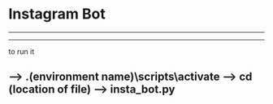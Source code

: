 # Instagram Bot
----------
----------
to run it 

-->  .\(environment name)\scripts\activate
-->  cd (location of file)
-->  insta_bot.py
-----------